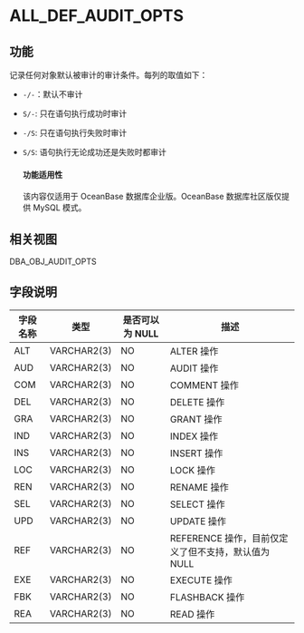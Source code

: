 ALL_DEF_AUDIT_OPTS 
=======================================

功能 
-----------

记录任何对象默认被审计的审计条件。每列的取值如下：

* `-/-`：默认不审计

* `S/-`: 只在语句执行成功时审计

* `-/S`: 只在语句执行失败时审计

* `S/S`: 语句执行无论成功还是失败时都审计

  <main id="notice" >
    <h4>功能适用性</h4>
    <p>该内容仅适用于 OceanBase 数据库企业版。OceanBase 数据库社区版仅提供 MySQL 模式。</p>
  </main>

相关视图 
-------------

DBA_OBJ_AUDIT_OPTS

字段说明 
-------------



| **字段名称** |   **类型**    | **是否可以为 NULL** |              **描述**               |
|----------|-------------|----------------|-----------------------------------|
| ALT      | VARCHAR2(3) | NO             | ALTER 操作                          |
| AUD      | VARCHAR2(3) | NO             | AUDIT 操作                          |
| COM      | VARCHAR2(3) | NO             | COMMENT 操作                        |
| DEL      | VARCHAR2(3) | NO             | DELETE 操作                         |
| GRA      | VARCHAR2(3) | NO             | GRANT 操作                          |
| IND      | VARCHAR2(3) | NO             | INDEX 操作                          |
| INS      | VARCHAR2(3) | NO             | INSERT 操作                         |
| LOC      | VARCHAR2(3) | NO             | LOCK 操作                           |
| REN      | VARCHAR2(3) | NO             | RENAME 操作                         |
| SEL      | VARCHAR2(3) | NO             | SELECT 操作                         |
| UPD      | VARCHAR2(3) | NO             | UPDATE 操作                         |
| REF      | VARCHAR2(3) | NO             | REFERENCE 操作，目前仅定义了但不支持，默认值为 NULL |
| EXE      | VARCHAR2(3) | NO             | EXECUTE 操作                        |
| FBK      | VARCHAR2(3) | NO             | FLASHBACK 操作                      |
| REA      | VARCHAR2(3) | NO             | READ 操作                           |




